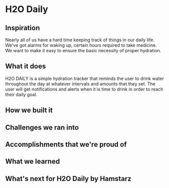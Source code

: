 # H2O Daily

## Inspiration

Nearly all of us have a hard time keeping track of things in our daily life. We've got alarms for waking up, certain hours required to take medicine. We want to make it easy to ensure the basic necessity of proper hydration.

## What it does

H2O DAILY is a simple hydration tracker that reminds the user to drink water throughout the day at whatever intervals and amounts that they set.
The user will get notifications and alerts when it is time to drink in order to reach their daily goal.

## How we built it

## Challenges we ran into

## Accomplishments that we're proud of

## What we learned

## What's next for H2O Daily by Hamstarz
